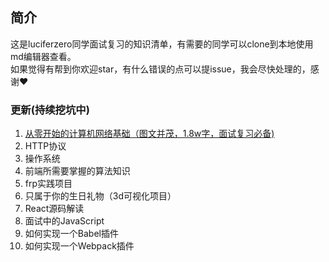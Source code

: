 ## 简介
  这是luciferzero同学面试复习的知识清单，有需要的同学可以clone到本地使用md编辑器查看。  
  如果觉得有帮到你欢迎star，有什么错误的点可以提issue，我会尽快处理的，感谢❤

### 更新(持续挖坑中)
1. [从零开始的计算机网络基础（图文并茂，1.8w字，面试复习必备)](https://juejin.im/post/5ea3c7036fb9a03c8122da2b)
2. HTTP协议
3. 操作系统
4. 前端所需要掌握的算法知识
5. frp实践项目
6. 只属于你的生日礼物（3d可视化项目）
7. React源码解读
8. 面试中的JavaScript
9. 如何实现一个Babel插件
10. 如何实现一个Webpack插件

